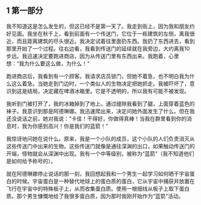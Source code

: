 ## 1 第一部分

我不知道这是怎么发生的，但这已经不是第一天了。我走到街上，因为我和朋友约好见面。我坐在秋千上，看到前面有一个传送门，它位于一栋建筑的左侧，离我很近，而且距离建筑的尽头很近。我决定试着往里面扔东西。我扔了东西进去，看到那里开始了一个过程。往右边看，我看到传送门的延续就在我旁边，大约离我10步远。我迅速决定要跑进商店，因为从传送门里有东西出来。我跑着，心里想：“我为什么要这么做，为什么！”

跑进商店后，我看到有一个顾客。我请求店员锁门，但她不着急，也不明白我为什么这么着急。当她走到门边时，一个类似人的生物决定把她抓走。我被吓坏了，意识到这是结局，决定藏在啤酒冰箱里。它是不透明的，所以我有可能不被发现。

我听到门被打开了，我的冰箱掉到了地上。通过缝隙我看到了腿，上面穿着蓝色的袜子。我意识到那是阿德琳娜。我迅速爬出来，决定问她外面发生了什么。但在我还没说话之前，她对我说：“卡佳！干得好，你做得真棒！当我在群里看到你的消息时，我为你感到高兴！你是我们的蓝箭！”

我惊讶地问她在说什么。原来，我是一个小队的成员，这个小队的人们负责消灭从这些传送门中出来的生物。这些传送门就像是通往深渊的出口，如果触动传送门的开端，怪物就会从深渊中出现。我有一个中等级别，被称为“蓝箭”（我不知道他们是如何给予称号的）。

就在阿德琳娜停止说话的那一刻，我回想起我和一个男生一起学习如何晒干宇宙蛋白的时候。宇宙蛋白是一种替代地球上的蛋白质的蛋白，它从宇宙中捕获并放置在飞行在宇宙中的特殊板子上，从而收集蛋白质。使用一根细线从板子上取下蛋白质。那个男生慷慨地给了我很多蛋白质，因为那时我刚开始作为“蓝箭”活动。


